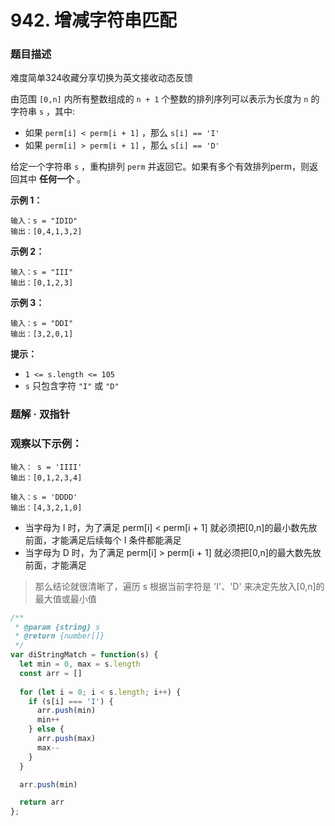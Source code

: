# 942. 增减字符串匹配

### 题目描述

难度简单324收藏分享切换为英文接收动态反馈

由范围 `[0,n]` 内所有整数组成的 `n + 1` 个整数的排列序列可以表示为长度为 `n` 的字符串 `s` ，其中:

- 如果 `perm[i] < perm[i + 1]` ，那么 `s[i] == 'I'`
- 如果 `perm[i] > perm[i + 1]` ，那么 `s[i] == 'D'`

给定一个字符串 `s` ，重构排列 `perm` 并返回它。如果有多个有效排列perm，则返回其中 **任何一个** 。

**示例 1：**

```
输入：s = "IDID"
输出：[0,4,1,3,2]

```

**示例 2：**

```
输入：s = "III"
输出：[0,1,2,3]

```

**示例 3：**

```
输入：s = "DDI"
输出：[3,2,0,1]
```

**提示：**

- `1 <= s.length <= 105`
- `s` 只包含字符 `"I"` 或 `"D"`

### 题解 · 双指针

### 观察以下示例：

```
输入： s = 'IIII'
输出：[0,1,2,3,4]

输入：s = 'DDDD'
输出：[4,3,2,1,0]

```

- 当字母为 I 时，为了满足 perm[i] < perm[i + 1] 就必须把[0,n]的最小数先放前面，才能满足后续每个 I 条件都能满足
- 当字母为 D 时，为了满足 perm[i] > perm[i + 1] 就必须把[0,n]的最大数先放前面，才能满足

> 那么结论就很清晰了，遍历 s 根据当前字符是 'I'、'D' 来决定先放入[0,n]的最大值或最小值
>

```jsx
/**
 * @param {string} s
 * @return {number[]}
 */
var diStringMatch = function(s) {
  let min = 0, max = s.length
  const arr = []
  
  for (let i = 0; i < s.length; i++) {
    if (s[i] === 'I') {
      arr.push(min)
      min++
    } else {
      arr.push(max)
      max--
    }
  }

  arr.push(min)

  return arr
};
```